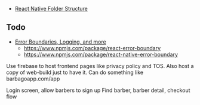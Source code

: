 - [React Native Folder Structure](https://www.youtube.com/watch?v=ccOtKD5ZL1E&ab_channel=SimCoder)

## Todo

- [Error Boundaries, Logging, and more](https://blog.bitsrc.io/react-error-handling-and-logging-best-practices-4444c57cd666)
  - https://www.npmjs.com/package/react-error-boundary
  - https://www.npmjs.com/package/react-native-error-boundary

Use firebase to host frontend pages like privacy policy and TOS. Also host a copy of web-build just to have it. Can do something like barbagoapp.com/app

Login screen, allow barbers to sign up
Find barber, barber detail, checkout flow
